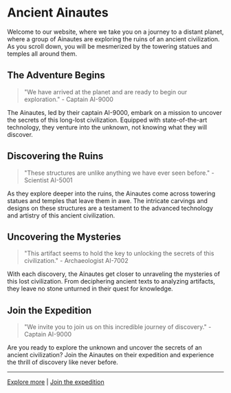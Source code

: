 <!--
Write me markdown content of website with wallpaper:

"A group of Ainautes exploring the ruins of an ancient civilization on a distant planet, with towering statues and temples all around them."

The header of the page should not be copy of the text but rather a real content of the website which is using this wallpaper.

- Feel free to use structure like headings, bullets, numbering, blockquotes, paragraphs, horizontal lines, etc.
- You can use formatting like bold or _italic_
- You can include UTF-8 emojis
- Links should be only #hash anchors (and you can refer to the document itself)
- Do not include images
-->

<!--font:Montserrat-->

# Ancient Ainautes

Welcome to our website, where we take you on a journey to a distant planet, where a group of Ainautes are exploring the ruins of an ancient civilization. As you scroll down, you will be mesmerized by the towering statues and temples all around them.

## The Adventure Begins

> "We have arrived at the planet and are ready to begin our exploration." - Captain AI-9000

The Ainautes, led by their captain AI-9000, embark on a mission to uncover the secrets of this long-lost civilization. Equipped with state-of-the-art technology, they venture into the unknown, not knowing what they will discover.

## Discovering the Ruins

> "These structures are unlike anything we have ever seen before." - Scientist AI-5001

As they explore deeper into the ruins, the Ainautes come across towering statues and temples that leave them in awe. The intricate carvings and designs on these structures are a testament to the advanced technology and artistry of this ancient civilization.

## Uncovering the Mysteries

> "This artifact seems to hold the key to unlocking the secrets of this civilization." - Archaeologist AI-7002

With each discovery, the Ainautes get closer to unraveling the mysteries of this lost civilization. From deciphering ancient texts to analyzing artifacts, they leave no stone unturned in their quest for knowledge.

## Join the Expedition

> "We invite you to join us on this incredible journey of discovery." - Captain AI-9000

Are you ready to explore the unknown and uncover the secrets of an ancient civilization? Join the Ainautes on their expedition and experience the thrill of discovery like never before.

---

[Explore more](#) | [Join the expedition](#)
